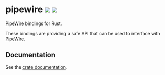 # pipewire [![](https://img.shields.io/crates/v/pipewire.svg)](https://crates.io/crates/pipewire) [![](https://docs.rs/pipewire/badge.svg)](https://docs.rs/pipewire)

[PipeWire](https://pipewire.org) bindings for Rust.

These bindings are providing a safe API that can be used to interface with
[PipeWire](https://pipewire.org).

## Documentation

See the [crate documentation](https://pipewire.pages.freedesktop.org/pipewire-rs/pipewire/).